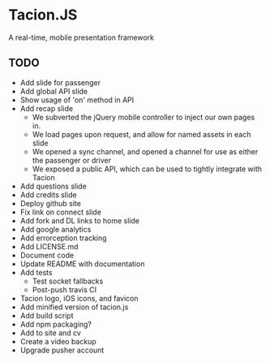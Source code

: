 Tacion.JS
=========
A real-time, mobile presentation framework

TODO
----
- Add slide for passenger
- Add global API slide
- Show usage of 'on' method in API
- Add recap slide
  - We subverted the jQuery mobile controller to inject our own pages in.
  - We load pages upon request, and allow for named assets in each slide
  - We opened a sync channel, and opened a channel for use as either the passenger or driver
  - We exposed a public API, which can be used to tightly integrate with Tacion
- Add questions slide
- Add credits slide
- Deploy github site
- Fix link on connect slide
- Add fork and DL links to home slide
- Add google analytics
- Add errorception tracking
- Add LICENSE.md
- Document code
- Update README with documentation
- Add tests
  - Test socket fallbacks
  - Post-push travis CI
- Tacion logo, iOS icons, and favicon
- Add minified version of tacion.js
- Add build script
- Add npm packaging?
- Add to site and cv
- Create a video backup
- Upgrade pusher account